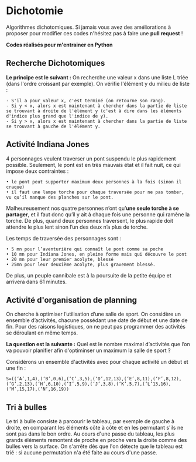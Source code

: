 # Dichotomie
Algorithmes dichotomiques.
Si jamais vous avez des améliorations à proposer pour modifier ces codes n'hésitez pas à faire une **pull request** !

**Codes réalisés pour m'entrainer en Python**

## Recherche Dichotomiques

**Le principe est le suivant :**
On recherche une valeur x dans une liste L triée (dans l'ordre croissant par exemple).
On vérifie l'élément y du milieu de liste :
```
- S'il a pour valeur x, c'est terminé (on retourne son rang).
- Si y < x, alors x est maintenant à chercher dans la partie de liste se trouvant à droite de l'élément y (c'est à dire dans les éléments d'indice plus grand que l'indice de y).
- Si y > x, alors x est maintenant à chercher dans la partie de liste se trouvant à gauche de l'élément y.
```

## Activité Indiana Jones

4 personnages veulent traverser un pont suspendu le plus rapidement
possible. Seulement, le pont est en très mauvais état et
il fait nuit, ce qui impose deux contraintes :

```
• le pont peut supporter maximum deux personnes à la fois (sinon il craque)
• il faut une lampe torche pour chaque traversée pour ne pas tomber, vu qu’il manque des planches sur le pont.
```

Malheureusement nos quatre personnes n’ont qu’**une seule torche à se partager**, et il faut donc qu’il y ait à chaque fois une personne qui ramène la torche. De plus, quand deux personnes traversent, le plus rapide doit attendre le plus lent sinon l’un des deux n’a plus de torche.

Les temps de traversée des personnages sont :

```
• 5 mn pour l’aventurière qui connaît le pont comme sa poche
• 10 mn pour Indiana Jones, en pleine forme mais qui découvre le pont
• 20 mn pour leur premier acolyte, blessé
• 25mn pour leur deuxième acolyte, plus gravement blessé.
```

De plus, un peuple cannibale est à la poursuite de la petite équipe et arrivera dans 61 minutes.

## Activité d'organisation de planning

On cherche à optimiser l’utilisation d’une salle de sport. On considère un ensemble d’activités, chacune possédant une date de début et une date de fin. Pour des raisons logistiques, on ne peut pas programmer des activités se déroulant en même temps.

**La question est la suivante :** Quel est le nombre maximal d’activités que l’on va pouvoir planifier afin d'optiminser un maximum la salle de sport ?

Considérons un ensemble d'activités avec pour chaque activité un début et une fin :
```
S=((‘A’,1,4),(‘B’,0,6),(‘C’,3,5),(‘D’,12,13),(‘E’,8,11),(‘F’,8,12),(‘G’,2,13),(‘H’,6,10),(‘I’,5,9),(‘J’,3,8),(‘K’,5,7),(‘L’13,16),(‘M’,15,17),(‘N’,16,19))
```

## Tri à bulles

Le tri à bulle consiste à parcourir le tableau, par exemple de gauche à droite, en comparant les éléments côte à côte et en les permutant s'ils ne sont pas dans le bon ordre. Au cours d'une passe du tableau, les plus grands éléments remontent de proche en proche vers la droite comme des bulles vers la surface.
On s'arrête dès que l'on détecte que le tableau est trié : si aucune permutation n'a été faite au cours d'une passe.
